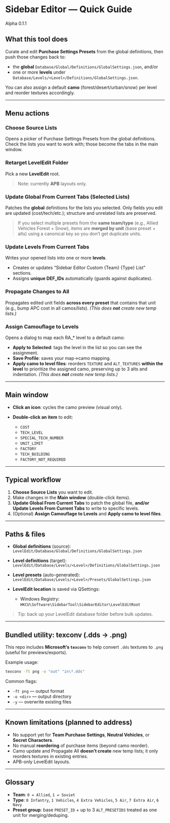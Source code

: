 # Sidebar Editor — Quick Guide

Alpha 0.1.1
## What this tool does

Curate and edit **Purchase Settings Presets** from the global definitions, then push those changes back to:

* the **global** `Database/Global/Definitions/GlobalSettings.json`, and/or
* one or more **levels** under `Database/Levels/<Level>/Definitions/GlobalSettings.json`.

You can also assign a default **camo** (forest/desert/urban/snow) per level and reorder textures accordingly.

---

## Menu actions

### Choose Source Lists

Opens a picker of Purchase Settings Presets from the global definitions.
Check the lists you want to work with; those become the tabs in the main window.

### Retarget LevelEdit Folder

Pick a new **LevelEdit** root.

> Note: currently **APB** layouts only.

### Update Global From Current Tabs (Selected Lists)

Patches the **global** definitions for the lists you selected.
Only fields you edit are updated (cost/tech/etc.); structure and unrelated lists are preserved.

> If you select multiple presets from the **same team/type** (e.g., Allied Vehicles Forest + Snow), items are **merged by unit** (base preset + alts) using a canonical key so you don’t get duplicate units.

### Update Levels From Current Tabs

Writes your opened lists into one or more **levels**.

* Creates or updates “Sidebar Editor Custom {Team} {Type} List” sections.
* Assigns **unique DEF\_IDs** automatically (guards against duplicates).


### Propagate Changes to All

Propagates edited unit fields **across every preset** that contains that unit (e.g., bump APC cost in all camos/lists).
*(This does **not** create new temp lists.)*

### Assign Camouflage to Levels

Opens a dialog to map each RA\_\* level to a default camo:

* **Apply to Selected**: tags the level in the list so you can see the assignment.
* **Save Profile**: saves your map→camo mapping.
* **Apply camo to level files**: reorders `TEXTURE` and `ALT_TEXTURES` **within the level** to prioritize the assigned camo, preserving up to 3 alts and indentation.
  *(This does **not** create new temp lists.)*

---

## Main window

* **Click an icon**: cycles the camo preview (visual only).
* **Double-click an item** to edit:

  * `COST`
  * `TECH_LEVEL`
  * `SPECIAL_TECH_NUMBER`
  * `UNIT_LIMIT`
  * `FACTORY`
  * `TECH_BUILDING`
  * `FACTORY_NOT_REQUIRED`
  


---

## Typical workflow

1. **Choose Source Lists** you want to edit.
2. Make changes in the **Main window** (double-click items).
3. **Update Global From Current Tabs** to patch the global file, **and/or**
   **Update Levels From Current Tabs** to write to specific levels.
4. (Optional) **Assign Camouflage to Levels** and **Apply camo to level files**.

---

## Paths & files

* **Global definitions** (source):
  `LevelEdit/Database/Global/Definitions/GlobalSettings.json`
* **Level definitions** (target):
  `LevelEdit/Database/Levels/<Level>/Definitions/GlobalSettings.json`
* **Level presets** (auto-generated):
  `LevelEdit/Database/Levels/<Level>/Presets/GlobalSettings.json`
* **LevelEdit location** is saved via QSettings:

  * Windows Registry: `HKCU\Software\SidebarTool\SidebarEditor\LevelEditRoot`

> Tip: back up your LevelEdit database folder before bulk updates.

---

## Bundled utility: texconv (.dds → .png)

This repo includes **Microsoft’s `texconv`** to help convert `.dds` textures to `.png` (useful for previews/exports).

Example usage:

```bat
texconv -ft png -o "out" "in\*.dds"
```

Common flags:

* `-ft png` — output format
* `-o <dir>` — output directory
* `-y` — overwrite existing files

---

## Known limitations (planned to address)

* No support yet for **Team Purchase Settings**, **Neutral Vehicles**, or **Secret Characters**.
* No manual **reordering** of purchase items (beyond camo reorder).
* Camo update and Propagate All **doesn’t create** new temp lists; it only reorders textures in existing entries.
* APB-only LevelEdit layouts.

---

## Glossary

* **Team**: `0 = Allied`, `1 = Soviet`
* **Type**: `0 Infantry`, `1 Vehicles`, `4 Extra Vehicles`, `5 Air`, `7 Extra Air`, `6 Navy`
* **Preset group**: base `PRESET_ID` + up to 3 `ALT_PRESETIDS` treated as one unit for merging/deduping.
